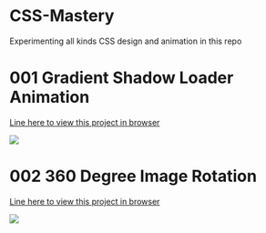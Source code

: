 # CSS-Mastery
Experimenting all kinds CSS design and animation in this repo

# 001 Gradient Shadow Loader Animation
<a href="https://nethajees.com/my-works/Tutorials/online-tutorials/001_CSS-Gradient-Shadow-Loader-Animation-Effects-Html-CSS-Animation-Effects_22-10-2020/index.html" >  
  Line here to view this project in browser
  
  <img src="https://nethajees.com/my-works/other-images/css/CSS_001.JPG" /> </a>
  
  
# 002 360 Degree Image Rotation
<a href="https://nethajees.com/my-works/Tutorials/online-tutorials/002_360-degree-image-rotation-in-html5-&-CSS-Only_22-10-2020/index.html" >  
  Line here to view this project in browser
  
  <img src="https://nethajees.com/my-works/other-images/css/CSS_002.JPG" /> </a>

